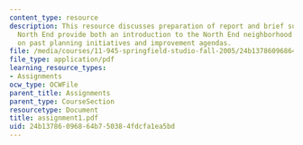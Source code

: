 ```yaml
---
content_type: resource
description: This resource discusses preparation of report and brief summary  on the
  North End provide both an introduction to the North End neighborhood and background
  on past planning initiatives and improvement agendas.
file: /media/courses/11-945-springfield-studio-fall-2005/24b13786096864b750384fdcfa1ea5bd_assignment1.pdf
file_type: application/pdf
learning_resource_types:
- Assignments
ocw_type: OCWFile
parent_title: Assignments
parent_type: CourseSection
resourcetype: Document
title: assignment1.pdf
uid: 24b13786-0968-64b7-5038-4fdcfa1ea5bd
---
```

